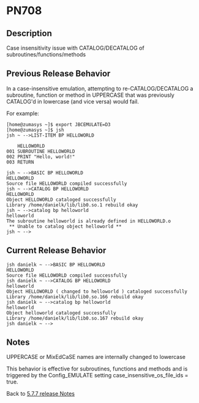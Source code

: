 # PN708

<PageHeader />

## Description

Case insensitivity issue with CATALOG/DECATALOG of subroutines/functions/methods 

## Previous Release Behavior

In a case-insensitive emulation, attempting to re-CATALOG/DECATALOG a subroutine, function or method in UPPERCASE that was previously CATALOG'd in lowercase (and vice versa) would fail.

For example:

```
[home@zumasys ~]$ export JBCEMULATE=D3
[home@zumasys ~]$ jsh
jsh ~ -->LIST-ITEM BP HELLOWORLD

    HELLOWORLD
001 SUBROUTINE HELLOWORLD
002 PRINT "Hello, world!"
003 RETURN

jsh ~ -->BASIC BP HELLOWORLD
HELLOWORLD
Source file HELLOWORLD compiled successfully
jsh ~ -->CATALOG BP HELLOWORLD
HELLOWORLD
Object HELLOWORLD cataloged successfully
Library /home/danielk/lib/lib0.so.1 rebuild okay
jsh ~ -->catalog bp helloworld
helloworld
The subroutine helloworld is already defined in HELLOWORLD.o
 ** Unable to catalog object helloworld **
jsh ~ -->
```

## Current Release Behavior

```
jsh danielk ~ -->BASIC BP HELLOWORLD
HELLOWORLD
Source file HELLOWORLD compiled successfully
jsh danielk ~ -->CATALOG BP HELLOWORLD
helloworld
Object HELLOWORLD ( changed to helloworld ) cataloged successfully
Library /home/danielk/lib/lib0.so.166 rebuild okay
jsh danielk ~ -->catalog bp helloworld
helloworld
Object helloworld cataloged successfully
Library /home/danielk/lib/lib0.so.167 rebuild okay
jsh danielk ~ -->
```

## Notes

UPPERCASE or MixEdCaSE names are internally changed to lowercase

This behavior is effective for subroutines, functions and methods and is triggered by the Config_EMULATE setting case_insensitive_os_file_ids = true.

Back to [5.7.7 release Notes](../jbase-5.7.7-release-notes/README.md)
  
<PageFooter />
